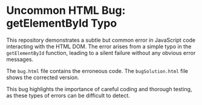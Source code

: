 # Uncommon HTML Bug: getElementById Typo

This repository demonstrates a subtle but common error in JavaScript code interacting with the HTML DOM. The error arises from a simple typo in the `getElementById` function, leading to a silent failure without any obvious error messages.

The `bug.html` file contains the erroneous code.  The `bugSolution.html` file shows the corrected version.

This bug highlights the importance of careful coding and thorough testing, as these types of errors can be difficult to detect.
